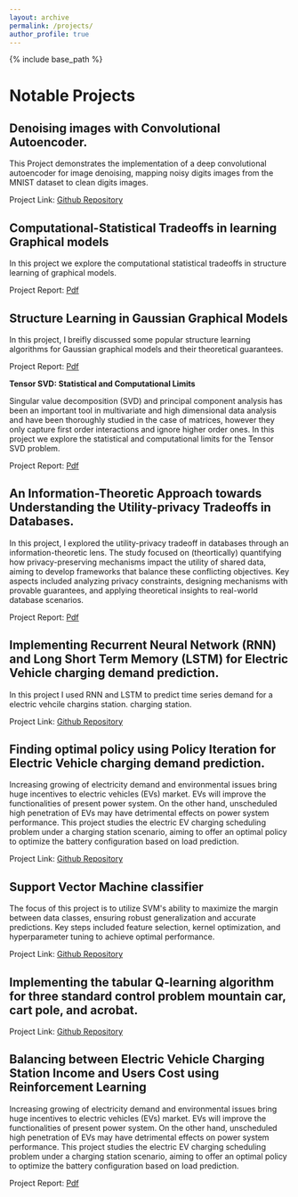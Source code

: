 ```yaml
---
layout: archive
permalink: /projects/
author_profile: true
---
```


{% include base_path %}


Notable Projects
======

<!-- Convolutional Neural Network for Human Action Recognition with Actitracker Dataset.
------
Brief description required

Project Link: 

Variational Autoencoder for reconstructing MNIST datasets.
------
Brief description required

Project Link: -->

Denoising images with Convolutional Autoencoder.
------
This Project demonstrates the implementation of a deep convolutional autoencoder for image denoising, mapping noisy digits images from the MNIST dataset to clean digits images. 

Project Link: [Github Repository](https://github.com/ZahinAbrar/Denoising-images-with-Convolutional-Autoencoder.)

<!-- Alternationg Direction Method of Multipliers.
------
Brief description required

Project Link: [Github Repository](https://github.com/ZahinAbrar/Alternating-Direction-Method-Of-Multipliers) -->

Computational-Statistical Tradeoffs in learning Graphical models
------

In this project we explore the computational statistical tradeoffs in structure learning of graphical models.

Project Report: [Pdf](https://ZahinAbrar.github.io/files/SML_Porject__ASU.pdf)

Structure Learning in Gaussian Graphical Models
------
In this project, I breifly discussed some popular structure learning algorithms for Gaussian graphical models and their theoretical guarantees.

Project Report: [Pdf](https://ZahinAbrar.github.io/files/APM_Project__ASU.pdf)

**Tensor SVD: Statistical and Computational Limits**

Singular value decomposition (SVD) and principal component analysis has been an important tool in multivariate and high dimensional data analysis and have been thoroughly studied in the case of matrices, however they only capture first order interactions and ignore higher order ones. In this project we explore the statistical and computational limits for the Tensor SVD problem.

Project Report: [Pdf](https://ZahinAbrar.github.io/files/Tensor_SVD.pdf)

An Information-Theoretic Approach towards Understanding the Utility-privacy Tradeoffs in Databases.
------

In this project, I explored the utility-privacy tradeoff in databases through an information-theoretic lens. The study focused on (theortically) quantifying how privacy-preserving mechanisms impact the utility of shared data, aiming to develop frameworks that balance these conflicting objectives. Key aspects included analyzing privacy constraints, designing mechanisms with provable guarantees, and applying theoretical insights to real-world database scenarios.

Project Report: [Pdf](https://ZahinAbrar.github.io/files/Info_Theory__Project.pdf)


Implementing Recurrent Neural Network (RNN) and Long Short Term Memory (LSTM) for Electric Vehicle charging demand prediction.
------
In this project I used RNN and LSTM to predict time series demand for a electric vehcile chargins station.
charging station.

Project Link:  [Github Repository](https://github.com/ZahinAbrar/RNN-and-LSTM-for-Electric-Vehicle-Charging-Demand-Prediction)

<!-- Classification of MNIST digit using Neural Network.
------
Brief description required

Project Link:  -->

Finding optimal policy using Policy Iteration for Electric Vehicle charging demand prediction.
------
Increasing growing of electricity demand and environmental issues bring huge incentives to electric vehicles (EVs) market. EVs will
improve the functionalities of present power system. On the other hand, unscheduled high penetration of EVs may have detrimental effects on
power system performance. This project studies the electric EV charging scheduling problem under a charging station scenario, aiming
to offer an optimal policy to optimize the battery configuration based on load prediction.

Project Link: [Github Repository](https://github.com/ZahinAbrar/Policy-Iteration-for-Electric-Vehicle-charging-demand-prediction.)

Support Vector Machine classifier
------
<!-- Brief description required -->

The focus of this project is to utilize SVM's ability to maximize the margin between data classes, ensuring robust generalization and accurate predictions. Key steps included feature selection, kernel optimization, and hyperparameter tuning to achieve optimal performance.

Project Link: [Github Repository](https://github.com/ZahinAbrar/SVM-Classifier-with-Newtonian-Gradient-Descent-)

<!-- Implementing Q-learning for Monte-Carlo Blackjack Problem.
------
Brief description required

Project Link:  -->

Implementing the tabular Q-learning algorithm for three standard control problem mountain car, cart pole, and acrobat.
------
<!-- Brief description required -->

Project Link: [Github Repository](https://github.com/ZahinAbrar/Implementing-the-tabular-Q-learning-algorithm-for-three-standard-control-problem-mountain-car-cart-)

Balancing between Electric Vehicle Charging Station Income and Users Cost using Reinforcement Learning
------

Increasing growing of electricity demand and environmental issues bring huge incentives to electric vehicles (EVs) market. EVs will improve the functionalities of present power system. On the other hand, unscheduled high penetration of EVs may have detrimental effects on power system performance. This project studies the electric EV charging scheduling problem under a charging station scenario, aiming to offer an optimal policy to optimize the battery configuration based on load prediction.

Project Report: [Pdf](https://ZahinAbrar.github.io/files/EV__Reinforcement_Learning.pdf)


<!-- My other projects can be found on my 
------ -->

